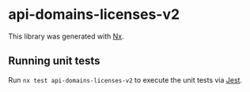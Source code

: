 # api-domains-licenses-v2

This library was generated with [Nx](https://nx.dev).

## Running unit tests

Run `nx test api-domains-licenses-v2` to execute the unit tests via [Jest](https://jestjs.io).
